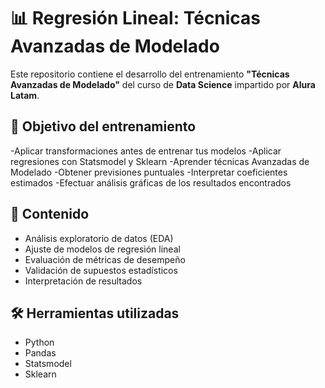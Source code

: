 # 📊 Regresión Lineal: Técnicas Avanzadas de Modelado
Este repositorio contiene el desarrollo del entrenamiento **"Técnicas Avanzadas de Modelado"** del curso de **Data Science** impartido por **Alura Latam**.

## 🧠 Objetivo del entrenamiento

-Aplicar transformaciones antes de entrenar tus modelos
-Aplicar regresiones con Statsmodel y Sklearn
-Aprender técnicas Avanzadas de Modelado
-Obtener previsiones puntuales
-Interpretar coeficientes estimados
-Efectuar análisis gráficas de los resultados encontrados

## 📁 Contenido

- Análisis exploratorio de datos (EDA)
- Ajuste de modelos de regresión lineal
- Evaluación de métricas de desempeño
- Validación de supuestos estadísticos
- Interpretación de resultados

## 🛠️ Herramientas utilizadas

- Python
- Pandas
- Statsmodel
- Sklearn
